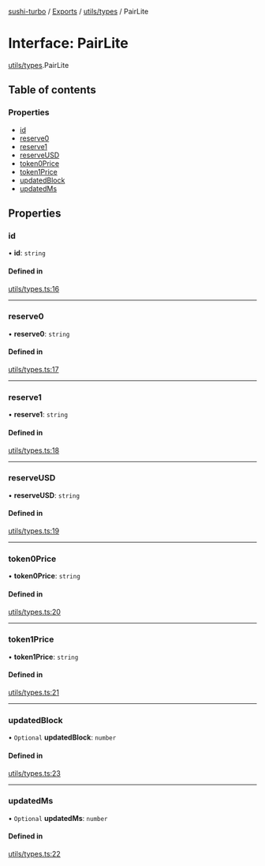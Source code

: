 [sushi-turbo](../README.md) / [Exports](../modules.md) / [utils/types](../modules/utils_types.md) / PairLite

# Interface: PairLite

[utils/types](../modules/utils_types.md).PairLite

## Table of contents

### Properties

- [id](utils_types.PairLite.md#id)
- [reserve0](utils_types.PairLite.md#reserve0)
- [reserve1](utils_types.PairLite.md#reserve1)
- [reserveUSD](utils_types.PairLite.md#reserveusd)
- [token0Price](utils_types.PairLite.md#token0price)
- [token1Price](utils_types.PairLite.md#token1price)
- [updatedBlock](utils_types.PairLite.md#updatedblock)
- [updatedMs](utils_types.PairLite.md#updatedms)

## Properties

### id

• **id**: `string`

#### Defined in

[utils/types.ts:16](https://github.com/manifoldfinance/briarpatch/blob/45b8f98/src/utils/types.ts#L16)

___

### reserve0

• **reserve0**: `string`

#### Defined in

[utils/types.ts:17](https://github.com/manifoldfinance/briarpatch/blob/45b8f98/src/utils/types.ts#L17)

___

### reserve1

• **reserve1**: `string`

#### Defined in

[utils/types.ts:18](https://github.com/manifoldfinance/briarpatch/blob/45b8f98/src/utils/types.ts#L18)

___

### reserveUSD

• **reserveUSD**: `string`

#### Defined in

[utils/types.ts:19](https://github.com/manifoldfinance/briarpatch/blob/45b8f98/src/utils/types.ts#L19)

___

### token0Price

• **token0Price**: `string`

#### Defined in

[utils/types.ts:20](https://github.com/manifoldfinance/briarpatch/blob/45b8f98/src/utils/types.ts#L20)

___

### token1Price

• **token1Price**: `string`

#### Defined in

[utils/types.ts:21](https://github.com/manifoldfinance/briarpatch/blob/45b8f98/src/utils/types.ts#L21)

___

### updatedBlock

• `Optional` **updatedBlock**: `number`

#### Defined in

[utils/types.ts:23](https://github.com/manifoldfinance/briarpatch/blob/45b8f98/src/utils/types.ts#L23)

___

### updatedMs

• `Optional` **updatedMs**: `number`

#### Defined in

[utils/types.ts:22](https://github.com/manifoldfinance/briarpatch/blob/45b8f98/src/utils/types.ts#L22)
